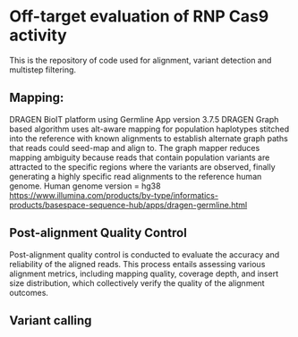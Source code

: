 # Off-target evaluation of RNP Cas9 activity

This is the repository of code used for alignment, variant detection and multistep filtering.

## Mapping: 

DRAGEN BioIT platform using Germline App version 3.7.5
DRAGEN Graph based algorithm uses alt-aware mapping for population haplotypes stitched into the reference with known alignments to establish alternate graph paths that reads could seed-map and align to. The graph mapper reduces mapping ambiguity because reads that contain population variants are attracted to the specific regions where the variants are observed, finally generating a highly specific read alignments to the reference human genome.
Human genome version = hg38
https://www.illumina.com/products/by-type/informatics-products/basespace-sequence-hub/apps/dragen-germline.html 


## Post-alignment Quality Control

Post-alignment quality control is conducted to evaluate the accuracy and reliability of the aligned reads. This process entails assessing various alignment metrics, including mapping quality, coverage depth, and insert size distribution, which collectively verify the quality of the alignment outcomes.

## Variant calling

